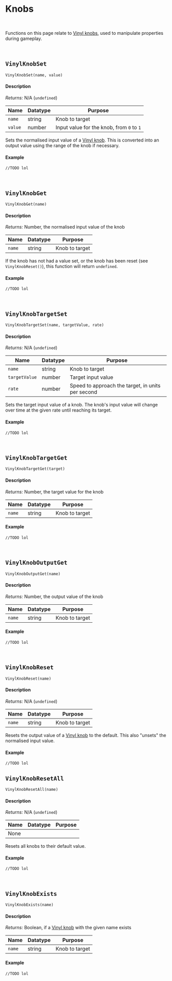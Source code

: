 # Knobs

&nbsp;

Functions on this page relate to [Vinyl knobs](Terminology), used to manipulate properties during gameplay.

&nbsp;

## `VinylKnobSet`

`VinylKnobSet(name, value)`

<!-- tabs:start -->

#### **Description**

*Returns:* N/A (`undefined`)

|Name   |Datatype|Purpose                                  |
|-------|--------|-----------------------------------------|
|`name` |string  |Knob to target                           |
|`value`|number  |Input value for the knob, from `0` to `1`|

Sets the normalised input value of a [Vinyl knob](Terminology). This is converted into an output value using the range of the knob if necessary.

#### **Example**

```gml
//TODO lol
```

<!-- tabs:end -->

&nbsp;

## `VinylKnobGet`

`VinylKnobGet(name)`

<!-- tabs:start -->

#### **Description**

*Returns:* Number, the normalised input value of the knob

|Name  |Datatype|Purpose       |
|------|--------|--------------|
|`name`|string  |Knob to target|

If the knob has not had a value set, or the knob has been reset (see `VinylKnobReset()`), this function will return `undefined`.

#### **Example**

```gml
//TODO lol
```

<!-- tabs:end -->

&nbsp;

## `VinylKnobTargetSet`

`VinylKnobTargetSet(name, targetValue, rate)`

<!-- tabs:start -->

#### **Description**

*Returns:* N/A (`undefined`)

|Name         |Datatype|Purpose                                          |
|-------------|--------|-------------------------------------------------|
|`name`       |string  |Knob to target                                   |
|`targetValue`|number  |Target input value                               |
|`rate`       |number  |Speed to approach the target, in units per second|

Sets the target input value of a knob. The knob's input value will change over time at the given rate until reaching its target.

#### **Example**

```gml
//TODO lol
```

<!-- tabs:end -->

&nbsp;

## `VinylKnobTargetGet`

`VinylKnobTargetGet(target)`

<!-- tabs:start -->

#### **Description**

*Returns:* Number, the target value for the knob

|Name  |Datatype|Purpose       |
|------|--------|--------------|
|`name`|string  |Knob to target|

#### **Example**

```gml
//TODO lol
```

<!-- tabs:end -->

&nbsp;

## `VinylKnobOutputGet`

`VinylKnobOutputGet(name)`

<!-- tabs:start -->

#### **Description**

*Returns:* Number, the output value of the knob

|Name  |Datatype|Purpose       |
|------|--------|--------------|
|`name`|string  |Knob to target|

#### **Example**

```gml
//TODO lol
```

<!-- tabs:end -->

&nbsp;

## `VinylKnobReset`

`VinylKnobReset(name)`

<!-- tabs:start -->

#### **Description**

*Returns:* N/A (`undefined`)

|Name  |Datatype|Purpose       |
|------|--------|--------------|
|`name`|string  |Knob to target|

Resets the output value of a [Vinyl knob](Terminology) to the default. This also "unsets" the normalised input value.

#### **Example**

```gml
//TODO lol
```

<!-- tabs:end -->

## `VinylKnobResetAll`

`VinylKnobResetAll(name)`

<!-- tabs:start -->

#### **Description**

*Returns:* N/A (`undefined`)

|Name|Datatype|Purpose|
|----|--------|-------|
|None|        |       |

Resets all knobs to their default value.

#### **Example**

```gml
//TODO lol
```

<!-- tabs:end -->

&nbsp;

## `VinylKnobExists`

`VinylKnobExists(name)`

<!-- tabs:start -->

#### **Description**

*Returns:* Boolean, if a [Vinyl knob](Terminology) with the given name exists

|Name  |Datatype|Purpose       |
|------|--------|--------------|
|`name`|string  |Knob to target|

#### **Example**

```gml
//TODO lol
```

<!-- tabs:end -->